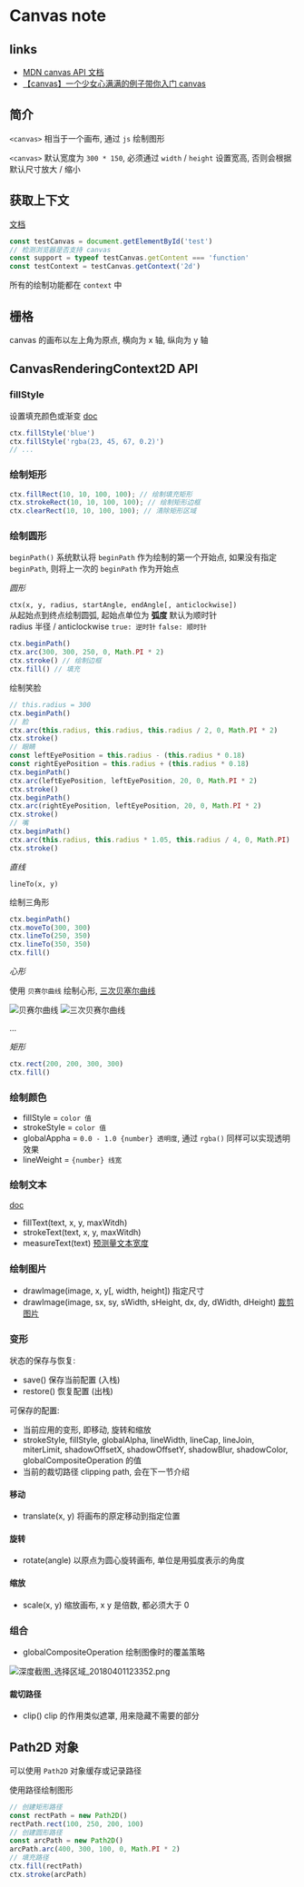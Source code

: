 # Canvas note

## links
- [MDN canvas API 文档](https://developer.mozilla.org/zh-CN/docs/Web/API/Canvas_API)
- [【canvas】一个少女心满满的例子带你入门 canvas](http://cherryblog.site/canvas-star.html)

## 简介
`<canvas>` 相当于一个画布, 通过 `js` 绘制图形

`<canvas>` 默认宽度为 `300 * 150`, 必须通过 `width` / `height` 设置宽高, 否则会根据默认尺寸放大 / 缩小

## 获取上下文
[文档](/Users/test/test/canvas.html)

```javascript
const testCanvas = document.getElementById('test')
// 检测浏览器是否支持 canvas
const support = typeof testCanvas.getContent === 'function'
const testContext = testCanvas.getContext('2d')
```
所有的绘制功能都在 `context` 中

## 栅格
canvas 的画布以左上角为原点, 横向为 x 轴, 纵向为 y 轴

## CanvasRenderingContext2D API
### fillStyle
设置填充颜色或渐变 [doc](https://developer.mozilla.org/zh-CN/docs/Web/API/CanvasRenderingContext2D/fillStyle)
```javascript
ctx.fillStyle('blue')
ctx.fillStyle('rgba(23, 45, 67, 0.2)')
// ...
```

### 绘制矩形
```javascript
ctx.fillRect(10, 10, 100, 100); // 绘制填充矩形
ctx.strokeRect(10, 10, 100, 100); // 绘制矩形边框
ctx.clearRect(10, 10, 100, 100); // 清除矩形区域
```

### 绘制圆形
`beginPath()` 系统默认将 `beginPath` 作为绘制的第一个开始点, 如果没有指定 `beginPath`, 则将上一次的 `beginPath` 作为开始点

*圆形*

`ctx(x, y, radius, startAngle, endAngle[, anticlockwise])`  
从起始点到终点绘制圆弧, 起始点单位为 **弧度** 默认为顺时针  
radius 半径 / anticlockwise `true: 逆时针` `false: 顺时针`  
```javascript
ctx.beginPath()
ctx.arc(300, 300, 250, 0, Math.PI * 2)
ctx.stroke() // 绘制边框
ctx.fill() // 填充
```

绘制笑脸
```javascript
// this.radius = 300
ctx.beginPath()
// 脸
ctx.arc(this.radius, this.radius, this.radius / 2, 0, Math.PI * 2)
ctx.stroke()
// 眼睛
const leftEyePosition = this.radius - (this.radius * 0.18)
const rightEyePosition = this.radius + (this.radius * 0.18)
ctx.beginPath()
ctx.arc(leftEyePosition, leftEyePosition, 20, 0, Math.PI * 2)
ctx.stroke()
ctx.beginPath()
ctx.arc(rightEyePosition, leftEyePosition, 20, 0, Math.PI * 2)
ctx.stroke()
// 嘴
ctx.beginPath()
ctx.arc(this.radius, this.radius * 1.05, this.radius / 4, 0, Math.PI)
ctx.stroke()
```

*直线*

`lineTo(x, y)`

绘制三角形
```javascript
ctx.beginPath()
ctx.moveTo(300, 300)
ctx.lineTo(250, 350)
ctx.lineTo(350, 350)
ctx.fill()
```

*心形*

使用 `贝赛尔曲线` 绘制心形, [三次贝塞尔曲线](https://www.cnblogs.com/joyho/articles/5817170.html)

![贝赛尔曲线](https://mdn.mozillademos.org/files/223/Canvas_curves.png)
![三次贝赛尔曲线](https://images2015.cnblogs.com/blog/385229/201608/385229-20160829104858933-1753348065.gif)

...

*矩形*

```javascript
ctx.rect(200, 200, 300, 300)
ctx.fill()
```

### 绘制颜色
- fillStyle = `color 值`
- strokeStyle = `color 值`
- globalAppha = `0.0 - 1.0 {number} 透明度`, 通过 `rgba()` 同样可以实现透明效果
- lineWeight = `{number} 线宽`

### 绘制文本
[doc](https://developer.mozilla.org/zh-CN/docs/Web/API/Canvas_API/Tutorial/Drawing_text)
- fillText(text, x, y, maxWitdh)
- strokeText(text, x, y, maxWitdh)
- measureText(text) [预测量文本宽度](https://developer.mozilla.org/zh-CN/docs/Web/API/Canvas_API/Tutorial/Drawing_text#预测量文本宽度)

### 绘制图片
- drawImage(image, x, y[, width, height]) 指定尺寸
- drawImage(image, sx, sy, sWidth, sHeight, dx, dy, dWidth, dHeight) [裁剪图片](https://developer.mozilla.org/zh-CN/docs/Web/API/Canvas_API/Tutorial/Using_images#Slicing)

### 变形
状态的保存与恢复:  
- save() 保存当前配置 (入栈)  
- restore() 恢复配置 (出栈)  

可保存的配置:  
- 当前应用的变形, 即移动, 旋转和缩放
- strokeStyle, fillStyle, globalAlpha, lineWidth, lineCap, lineJoin, miterLimit, shadowOffsetX, shadowOffsetY, shadowBlur, shadowColor, globalCompositeOperation 的值
- 当前的裁切路径 clipping path, 会在下一节介绍

#### 移动
- translate(x, y) 将画布的原定移动到指定位置

#### 旋转
- rotate(angle) 以原点为圆心旋转画布, 单位是用弧度表示的角度

#### 缩放
- scale(x, y) 缩放画布, x y 是倍数, 都必须大于 0

### 组合
- globalCompositeOperation 绘制图像时的覆盖策略

![深度截图_选择区域_20180401123352.png](https://i.loli.net/2018/04/01/5ac06149dfc26.png)

#### 裁切路径
- clip() clip 的作用类似遮罩, 用来隐藏不需要的部分

## Path2D 对象
可以使用 `Path2D` 对象缓存或记录路径

使用路径绘制图形
```javascript
// 创建矩形路径
const rectPath = new Path2D()
rectPath.rect(100, 250, 200, 100)
// 创建圆形路径
const arcPath = new Path2D()
arcPath.arc(400, 300, 100, 0, Math.PI * 2)
// 填充路径
ctx.fill(rectPath)
ctx.stroke(arcPath)
```




